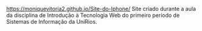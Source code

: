 https://moniquevitoria2.github.io/Site-do-Iphone/
Site criado durante a aula da disciplina de Introdução à Tecnologia Web do primeiro período de Sistemas de Informação da UniRios.
